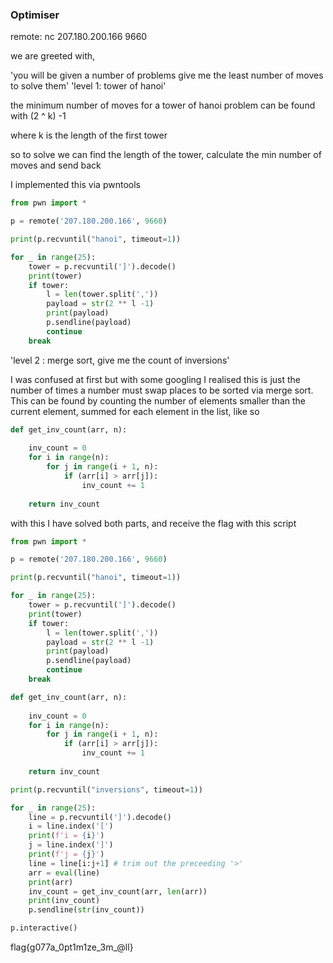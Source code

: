 ### Optimiser

remote: nc 207.180.200.166 9660

we are greeted with,

'you will be given a number of problems give me the least number of moves to solve them'
'level 1: tower of hanoi'

the minimum number of moves for a tower of hanoi problem can be found with (2 ^ k) -1

where k is the length of the first tower

so to solve we can find the length of the tower, calculate the min number of moves and send back

I implemented this via pwntools

```py
from pwn import *

p = remote('207.180.200.166', 9660)

print(p.recvuntil("hanoi", timeout=1))

for _ in range(25):
    tower = p.recvuntil(']').decode()
    print(tower)
    if tower:
        l = len(tower.split(','))
        payload = str(2 ** l -1)
        print(payload)
        p.sendline(payload)
        continue
    break
```

'level 2 : merge sort, give me the count of inversions'

I was confused at first but with some googling I realised this is just the number of times a number must swap places to be sorted via merge sort.
This can be found by counting the number of elements smaller than the current element, summed for each element in the list, like so

```py
def get_inv_count(arr, n): 
  
    inv_count = 0
    for i in range(n): 
        for j in range(i + 1, n): 
            if (arr[i] > arr[j]): 
                inv_count += 1
  
    return inv_count
```

with this I have solved both parts, and receive the flag with this script

```py
from pwn import *

p = remote('207.180.200.166', 9660)

print(p.recvuntil("hanoi", timeout=1))

for _ in range(25):
    tower = p.recvuntil(']').decode()
    print(tower)
    if tower:
        l = len(tower.split(','))
        payload = str(2 ** l -1)
        print(payload)
        p.sendline(payload)
        continue
    break

def get_inv_count(arr, n): 
  
    inv_count = 0
    for i in range(n): 
        for j in range(i + 1, n): 
            if (arr[i] > arr[j]): 
                inv_count += 1
  
    return inv_count

print(p.recvuntil("inversions", timeout=1))

for _ in range(25):
    line = p.recvuntil(']').decode()
    i = line.index('[')
    print(f'i = {i}')
    j = line.index(']')
    print(f'j = {j}')
    line = line[i:j+1] # trim out the preceeding '>'
    arr = eval(line)
    print(arr)
    inv_count = get_inv_count(arr, len(arr))
    print(inv_count)
    p.sendline(str(inv_count))

p.interactive()
```

flag{g077a_0pt1m1ze_3m_@ll}
